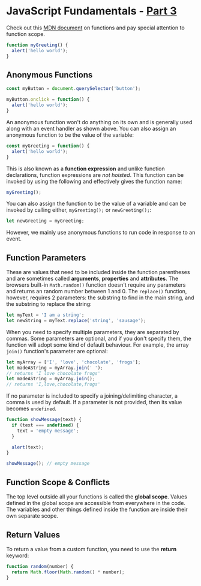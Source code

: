 # JavaScript Fundamentals - [Part 3](https://www.theodinproject.com/courses/foundations/lessons/fundamentals-part-3) 

Check out this [MDN document](https://developer.mozilla.org/en-US/docs/Learn/JavaScript/Building_blocks/Functions) on functions and pay special attention to function scope.
```js
function myGreeting() {
  alert('hello world');
}
```

## Anonymous Functions
```js
const myButton = document.querySelector('button');

myButton.onclick = function() {
  alert('hello world');
}
```
An anonymous function won't do anything on its own and is generally used along with an event handler as shown above. You can also assign an anonymous function to be the value of the variable:
```js
const myGreeting = function() {
  alert('hello world');
}
```
This is also known as a **function expression** and unlike function declarations, function expressions are _not hoisted_. This function can be invoked by using the following and effectively gives the function name:
```js
myGreeting();
```
You can also assign the function to be the value of a variable and can be invoked by calling either, `myGreeting();` or `newGreeting();`:
```js
let newGreeting = myGreeting;
```
However, we mainly use anonymous functions to run code in response to an event.

## Function Parameters
These are values that need to be included inside the function parentheses and are sometimes called **arguments**, **properties** and **attributes**.
The browsers built-in `Math.random()` function doesn't require any parameters and returns an random number between 1 and 0.
The `replace()` function, however, requires 2 parameters: the substring to find in the main string, and the substring to replace the string:
```js
let myText = 'I am a string';
let newString = myText.replace('string', 'sausage');
```
When you need to specify multiple parameters, they are separated by commas. Some parameters are optional, and if you don't specify them, the function will adopt some kind of default behaviour. For example, the array `join()` function's parameter are optional:
```js
let myArray = ['I', 'love', 'chocolate', 'frogs'];
let madeAString = myArray.join(' ');
// returns 'I love chocolate frogs'
let madeAString = myArray.join();
// returns 'I,love,chocolate,frogs'
```
If no parameter is included to specify a joining/delimiting character, a comma is used by default. If a parameter is not provided, then its value becomes `undefined`.
```js
function showMessage(text) {
  if (text === undefined) {
    text = 'empty message';
  }

  alert(text);
}

showMessage(); // empty message
```

## Function Scope & Conflicts
The top level outside all your functions is called the **global scope**. Values defined in the global scope are accessible from everywhere in the code. The variables and other things defined inside the function are inside their own separate scope.

## Return Values
To return a value from a custom function, you need to use the **return** keyword:
```js
function random(number) {
  return Math.floor(Math.random() * number);
}
```
